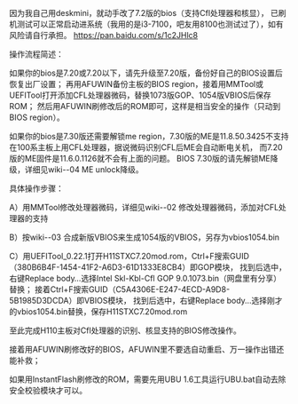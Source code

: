 因为我自己用deskmini，就动手改了7.2版的bios（支持Cfl处理器和核显），
已刷机测试可以正常启动进系统（我用的是i3-7100，吧友用8100也测试过了），如有风险请自行承担。
https://pan.baidu.com/s/1c2JHlc8

操作流程简述：

如果你的bios是7.20或7.20以下，请先升级至7.20版，备份好自己的BIOS设置后恢复出厂设置；
再用AFUWIN备份主板的BIOS region，接着用MMTool或UEFITool打开添加CFL处理器微码，替换1073版GOP、1054版VBIOS后保存ROM；
然后用AFUWIN刷修改后的ROM即可，这样是相当安全的操作（只动到BIOS region）。

如果你的bios是7.30版还需要解锁me region，7.30版的ME是11.8.50.3425不支持在100系主板上用CFL处理器，据说微码识别CFL后ME会自动断电关机，
而7.20版的ME固件是11.6.0.1126就不会有上面的问题。
BIOS 7.30版的请先解锁ME降级，详细见wiki--04 ME unlock降级。


具体操作步骤：

A）用MMTool修改处理器微码，详细见wiki--02 修改处理器微码，添加对CFL处理器的支持

B）按wiki--03 合成新版VBIOS来生成1054版的VBIOS，另存为vbios1054.bin

C）用UEFITool_0.22.1打开H11STXC7.20mod.rom，Ctrl+F搜索GUID（380B6B4F-1454-41F2-A6D3-61D1333E8CB4）即GOP模块，
   找到后选中，右键Replace body…选择Intel Skl-Kbl-Cfl GOP 9.0.1073.bin（网盘里有分享）替换；
   接着Ctrl+F搜索GUID（C5A4306E-E247-4ECD-A9D8-5B1985D3DCDA）即VBIOS模块，
   找到后选中，右键Replace body…选择刚才的vbios1054.bin替换，保存H11STXC7.20mod.rom
   
至此完成H110主板对Cfl处理器的识别、核显支持的BIOS修改操作。

接着用AFUWIN刷修改好的BIOS，AFUWIN里不要选自动重启、万一操作出错还能补救；

如果用InstantFlash刷修改的ROM，需要先用UBU 1.6工具运行UBU.bat自动去除安全校验模块才可以。




